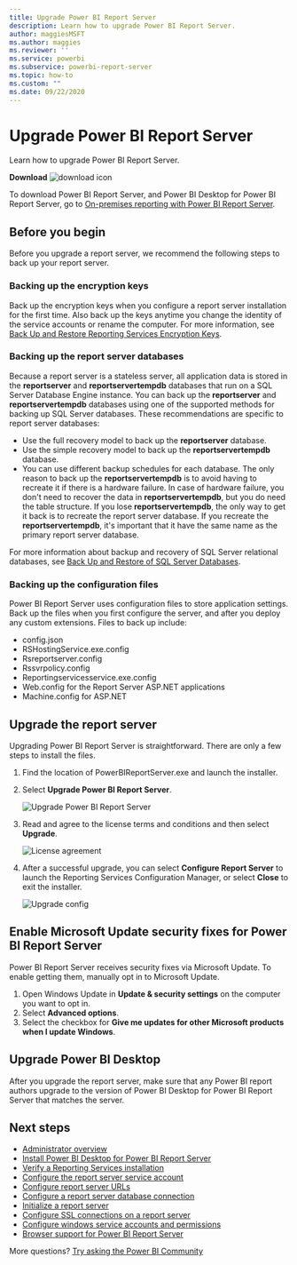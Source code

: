 ```yaml
---
title: Upgrade Power BI Report Server
description: Learn how to upgrade Power BI Report Server.
author: maggiesMSFT
ms.author: maggies
ms.reviewer: ''
ms.service: powerbi
ms.subservice: powerbi-report-server
ms.topic: how-to
ms.custom: ""
ms.date: 09/22/2020
---
```


# Upgrade Power BI Report Server

Learn how to upgrade Power BI Report Server.

 **Download** ![download icon](media/upgrade/download.png "download icon")

To download Power BI Report Server, and Power BI Desktop for Power BI Report Server, go to [On-premises reporting with Power BI Report Server](https://powerbi.microsoft.com/report-server/).

## Before you begin

Before you upgrade a report server, we recommend the following steps to back up your report server.

### Backing up the encryption keys

Back up the encryption keys when you configure a report server installation for the first time. Also back up the keys anytime you change the identity of the service accounts or rename the computer. For more information, see [Back Up and Restore Reporting Services Encryption Keys](/sql/reporting-services/install-windows/ssrs-encryption-keys-back-up-and-restore-encryption-keys).

### Backing up the report server databases

Because a report server is a stateless server, all application data is stored in the **reportserver** and **reportservertempdb** databases that run on a SQL Server Database Engine instance. You can back up the **reportserver** and **reportservertempdb** databases using one of the supported methods for backing up SQL Server databases. These recommendations are specific to report server databases:

* Use the full recovery model to back up the **reportserver** database.
* Use the simple recovery model to back up the **reportservertempdb** database.
* You can use different backup schedules for each database. The only reason to back up the **reportservertempdb** is to avoid having to recreate it if there is a hardware failure. In case of hardware failure, you don't need to recover the data in **reportservertempdb**, but you do need the table structure. If you lose **reportservertempdb**, the only way to get it back is to recreate the report server database. If you recreate the **reportservertempdb**, it's important that it have the same name as the primary report server database.

For more information about backup and recovery of SQL Server relational databases, see [Back Up and Restore of SQL Server Databases](/sql/relational-databases/backup-restore/back-up-and-restore-of-sql-server-databases).

### Backing up the configuration files

Power BI Report Server uses configuration files to store application settings. Back up the files when you first configure the server, and after you deploy any custom extensions. Files to back up include:

* config.json
* RSHostingService.exe.config
* Rsreportserver.config
* Rssvrpolicy.config
* Reportingservicesservice.exe.config
* Web.config for the Report Server ASP.NET applications
* Machine.config for ASP.NET

## Upgrade the report server

Upgrading Power BI Report Server is straightforward. There are only a few steps to install the files.

1. Find the location of PowerBIReportServer.exe and launch the installer.

2. Select **Upgrade Power BI Report Server**.

    ![Upgrade Power BI Report Server](media/upgrade/reportserver-upgrade1.png "Upgrade Power BI Report Server")

3. Read and agree to the license terms and conditions and then select **Upgrade**.

    ![License agreement](media/upgrade/reportserver-upgrade-eula.png "License agreement")

4. After a successful upgrade, you can select **Configure Report Server** to launch the Reporting Services Configuration Manager, or select **Close** to exit the installer.

    ![Upgrade config](media/upgrade/reportserver-upgrade-configure.png)

## Enable Microsoft Update security fixes for Power BI Report Server

Power BI Report Server receives security fixes via Microsoft Update. To enable getting them, manually opt in to Microsoft Update.

1.	Open Windows Update in **Update & security settings** on the computer you want to opt in.
2.	Select **Advanced options**.
3.	Select the checkbox for **Give me updates for other Microsoft products when I update Windows**.

## Upgrade Power BI Desktop

After you upgrade the report server, make sure that any Power BI report authors upgrade to the version of Power BI Desktop for Power BI Report Server that matches the server.

## Next steps

* [Administrator overview](admin-handbook-overview.md)  
* [Install Power BI Desktop for Power BI Report Server](install-powerbi-desktop.md)  
* [Verify a Reporting Services installation](/sql/reporting-services/install-windows/verify-a-reporting-services-installation)  
* [Configure the report server service account](/sql/reporting-services/install-windows/configure-the-report-server-service-account-ssrs-configuration-manager)  
* [Configure report server URLs](/sql/reporting-services/install-windows/configure-report-server-urls-ssrs-configuration-manager)  
* [Configure a report server database connection](/sql/reporting-services/install-windows/configure-a-report-server-database-connection-ssrs-configuration-manager)  
* [Initialize a report server](/sql/reporting-services/install-windows/ssrs-encryption-keys-initialize-a-report-server)  
* [Configure SSL connections on a report server](/sql/reporting-services/security/configure-ssl-connections-on-a-native-mode-report-server)  
* [Configure windows service accounts and permissions](/sql/database-engine/configure-windows/configure-windows-service-accounts-and-permissions)  
* [Browser support for Power BI Report Server](browser-support.md)

More questions? [Try asking the Power BI Community](https://community.powerbi.com/)